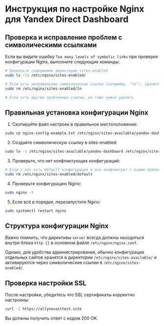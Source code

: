 
# Инструкция по настройке Nginx для Yandex Direct Dashboard

## Проверка и исправление проблем с символическими ссылками

Если вы видите ошибку `Too many levels of symbolic links` при проверке конфигурации Nginx, выполните следующие команды:

```bash
# Проверьте содержимое директории sites-enabled
sudo ls -la /etc/nginx/sites-enabled/

# Если есть неправильные символические ссылки (например, "ln"), удалите их:
sudo rm /etc/nginx/sites-enabled/ln

# Если есть другие проблемные ссылки, их тоже нужно удалить
```

## Правильная установка конфигурации Nginx

1. Скопируйте файл настроек в правильное местоположение:

```bash
sudo cp nginx-config-example.txt /etc/nginx/sites-available/yandex-dashboard
```

2. Создайте символическую ссылку в sites-enabled:

```bash
sudo ln -s /etc/nginx/sites-available/yandex-dashboard /etc/nginx/sites-enabled/
```

3. Проверьте, что нет конфликтующих конфигураций:

```bash
# Если у вас есть default конфигурация и она конфликтует с вашим приложением, вы можете её отключить:
sudo rm /etc/nginx/sites-enabled/default
```

4. Проверьте конфигурацию Nginx:

```bash
sudo nginx -t
```

5. Если всё в порядке, перезапустите Nginx:

```bash
sudo systemctl restart nginx
```

## Структура конфигурации Nginx

Важно помнить, что директивы `server` всегда должны находиться внутри блока `http {}` в основном файле `/etc/nginx/nginx.conf`.

Однако, для удобства администрирования, обычно конфигурации отдельных сайтов хранятся в директории `/etc/nginx/sites-available/` и активируются через символические ссылки в `/etc/nginx/sites-enabled/`.

## Проверка настройки SSL

После настройки, убедитесь что SSL сертификаты корректно настроены:

```bash
curl -I https://allynovaittest.site
```

Вы должны получить ответ с кодом 200 OK.
